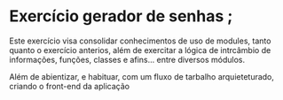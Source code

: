 # Exercício gerador de senhas ;

Este exercício visa consolidar conhecimentos de uso de modules, tanto quanto o exercício anterios, além de exercitar a lógica de intrcâmbio de informações, funções, classes e afins... entre diversos módulos.

Além de abientizar, e habituar, com um fluxo de tarbalho arquieteturado, criando o front-end da aplicação
